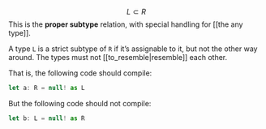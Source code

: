 $$ L \subset R $$
This is the **proper subtype** relation, with special handling for [[the any type]]. 

A type `L` is a strict subtype of `R` if it’s assignable to it, but not the other way around. The types must not [[to_resemble|resemble]] each other.

That is, the following code should compile:
```ts
let a: R = null! as L
```
But the following code should not compile:
```ts
let b: L = null! as R
```
